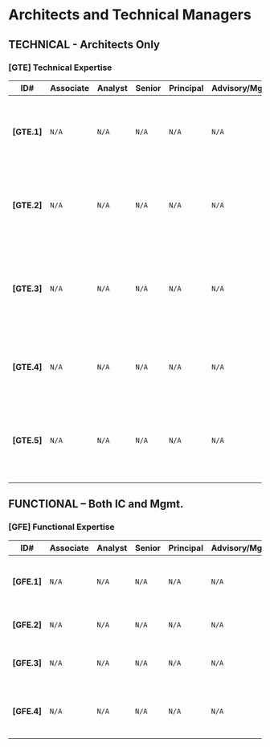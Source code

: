 # Architects and Technical Managers

## TECHNICAL - Architects Only

<!--- Add comments here for this area --->

### [GTE] Technical Expertise

| ID#         | Associate | Analyst | Senior | Principal | Advisory/Mgr | Director |
| ----        | ------    | ------- | ------ | -------| ------- | ------ |
| **[GTE.1]** |`N/A`|`N/A`|`N/A`|`N/A`|`N/A`|*Deep Expertise in all technical facets of the team's security area*|
| **[GTE.2]** |`N/A`|`N/A`|`N/A`|`N/A`|`N/A`|*Internally viewed as the cross discipline expert in security architecture*|
| **[GTE.3]** |`N/A`|`N/A`|`N/A`|`N/A`|`N/A`|*Frequently contributes technical thought leadership to the external security community*|
| **[GTE.4]** |`N/A`|`N/A`|`N/A`|`N/A`|`N/A`|*Drives technology vision for the team's security practice *|
| **[GTE.5]** |`N/A`|`N/A`|`N/A`|`N/A`|`N/A`|*Can function as a security incident commander for large scale incidents*|

## FUNCTIONAL – Both IC and Mgmt.

<!--- Add comments here for this area --->

### [GFE] Functional Expertise

| ID#         | Associate | Analyst | Senior | Principal | Advisory/Mgr | Director |
| ----        | ------    | ------- | ------ | -------| ------- | ------ |
| **[GFE.1]** |`N/A`|`N/A`|`N/A`|`N/A`|`N/A`|*Executes broad business impact security initiatives with organizations beyond operations/engineering*|
| **[GFE.2]** |`N/A`|`N/A`|`N/A`|`N/A`|`N/A`|*Assists in the creation of the security department’s mission*|
| **[GFE.3]** |`N/A`|`N/A`|`N/A`|`N/A`|`N/A`|*Has the ability to articulate a problem/vision to the senior executive team*|
| **[GFE.4]** |`N/A`|`N/A`|`N/A`|`N/A`|`N/A`|*Frequently contributes to technology process improvements with departments beyond security*|